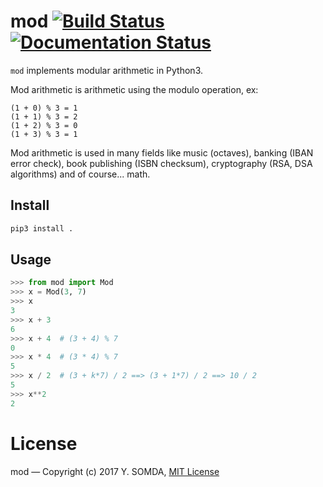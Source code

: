 # mod [![Build Status](https://travis-ci.org/yoeo/mod.svg?branch=master)](https://travis-ci.org/yoeo/mod) [![Documentation Status](https://readthedocs.org/projects/mod/badge/?version=latest)](http://mod.readthedocs.io/en/latest/?badge=latest)

``mod`` implements modular arithmetic in Python3.

Mod arithmetic is arithmetic using the modulo operation, ex:

```text
(1 + 0) % 3 = 1
(1 + 1) % 3 = 2
(1 + 2) % 3 = 0
(1 + 3) % 3 = 1
```

Mod arithmetic is used in many fields like music (octaves),
banking (IBAN error check), book publishing (ISBN checksum),
cryptography (RSA, DSA algorithms)
and of course... math.

## Install

```bash
pip3 install .
```

## Usage

```python
>>> from mod import Mod
>>> x = Mod(3, 7)
>>> x
3
>>> x + 3
6
>>> x + 4  # (3 + 4) % 7
0
>>> x * 4  # (3 * 4) % 7
5
>>> x / 2  # (3 + k*7) / 2 ==> (3 + 1*7) / 2 ==> 10 / 2
5
>>> x**2
2
```

# License

mod — Copyright (c) 2017 Y. SOMDA, [MIT License](LICENSE)
